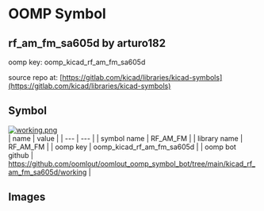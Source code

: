 # OOMP Symbol  
## rf_am_fm_sa605d  by arturo182  
  
oomp key: oomp_kicad_rf_am_fm_sa605d  
  
source repo at: [https://gitlab.com/kicad/libraries/kicad-symbols](https://gitlab.com/kicad/libraries/kicad-symbols)  
## Symbol  
  
[![working.png](working_600.png)](working.png)  
| name | value | 
| --- | --- | 
| symbol name | RF_AM_FM | 
| library name | RF_AM_FM | 
| oomp key | oomp_kicad_rf_am_fm_sa605d | 
| oomp bot github | https://github.com/oomlout/oomlout_oomp_symbol_bot/tree/main/kicad_rf_am_fm_sa605d/working | 
## Images  
